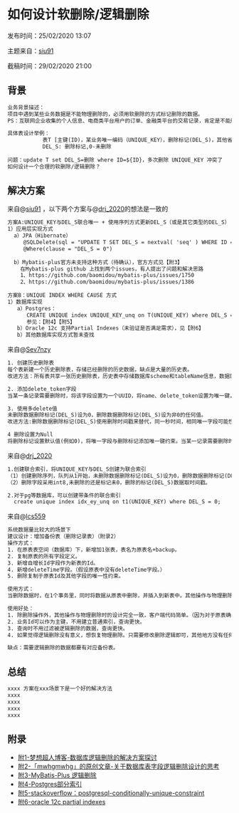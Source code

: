 # 如何设计软删除/逻辑删除

发布时间：25/02/2020 13:07

主题来自：[siu91](https://github.com/siu91)  

截稿时间：29/02/2020 21:00



## 背景

```txt
业务背景描述：
项目中遇到某些业务数据是不能物理删除的，必须用软删除的方式标记删除的数据。
PS：互联网企业收集的个人信息、电商类平台用户的订单、金融类平台的交易记录，肯定是不能删除

具体表设计举例：
           表T [主键(ID)，某业务唯一编码（UNIQUE_KEY），删除标记(DEL_S)，其他省略]
           DEL_S: 删除标记,0-未删除
           
问题：update T set DEL_S=删除 where ID=${ID}，多次删除 UNIQUE_KEY 冲突了
如何设计一个合理的软删除/逻辑删除？
```



## 解决方案

来自@[siu91](https://github.com/siu91) ，以下两个方案与@[drj_2020](https://github.com/drj_2020)的想法是一致的

```txt
方案A:UNIQUE_KEY与DEL_S联合唯一 + 使用序列方式更新DEL_S（或是其它类型的DEL_S）
1）应用层实现方式
  a）JPA（Hibernate）
     @SQLDelete(sql = "UPDATE T SET DEL_S = nextval( 'seq' ) WHERE ID = ?")
     @Where(clause = "DEL_S = 0")
     
  b）Mybatis-plus官方未支持这种方式（待确认），官方方式见【附3】
    在Mybatis-plus github 上找到两个issues，有人提出了问题和解决思路
    1、https://github.com/baomidou/mybatis-plus/issues/1750
    2、https://github.com/baomidou/mybatis-plus/issues/1386
    
方案B：UNIQUE INDEX WHERE CAUSE 方式
1）数据库实现
   a）Postgres：
      CREATE UNIQUE index UNIQUE_KEY_unq on T(UNIQUE_KEY) where DEL_S = 0;
      参见：【附4】【附5】
   b）Oracle 12c 支持Partial Indexes（未验证是否满足需求），见【附6】
   b）其他数据库实现方式暂未查找

```

来自@[Sev7nzy](https://github.com/Sev7nzy) 

```txt
1. 创建历史删除表
每个表新建一个历史删除表，存储已经删除的历史数据，缺点是大量的历史表。
改进方法：所有表共享一张历史删除表，历史表中存储数据库scheme和tableName信息，数据的信息通过json的形式存储在历史表中。

2. 添加delete_token字段
当某一条记录需要删除时，将该字段设置为一个UUID，将name、delete_token设置为唯一键，这样当is_delete=0时，delete_token保持一个默认值，能够有效地限制name唯一，当记录被删除时，由于delete_token是一个唯一的UUID，便能保证删除的记录不会被唯一约束束缚。（附1）

3. 使用多delete值
未删除数据删除标记(DEL_S)设为0，删除数据删除标记(DEL_S)设为非0的任何值。
改进方法:删除数据删除标记(DEL_S)使用删除时间戳来替代，同一秒时间，相同唯一字段可能性基本为零，使用初始值0或者Null来作为未删除标志符，会占用一定的存储空间，但可以显示删除时间。

4 删除设置为Null
将删除标记设置默认值(例如0)，将唯一字段与删除标记添加唯一键约束。当某一记录需要删除时，将删除标记置为NULL。（附1）
```

来自@[drj_2020](https://github.com/drj_2020)
```txt
1.创建联合索引，将UNIQUE_KEY与DEL_S创建为联合索引
（1）创建删除序列，队列从1开始，未删除数据删除标记(DEL_S)设为0，删除数据删除标记(DEL_S)设为取序列值。
（2）删除字段采用int8,未删除的还是标记未0，删除的标记(DEL_S)数据取时间戳。

2.对于pg等数据库，可以创建带条件的联合索引
  create unique index idx_ey_unq on t1(UNIQUE_KEY) where DEL_S = 0;


```

来自@[lcs559](https://github.com/lcs559)

```txt
系统数据量比较大的场景下
建议设计：增加备份表（删除记录表）（附录2）
操作方式：
1. 在原表表空间（数据库）下，新增加1张表，表名为原表名+backup。
2. 复制原表的所有字段定义。
3. 新增自增长Id字段作为新表的Id。
4. 新增deleteTime字段。（假设原表中没有deleteTime字段。）
5. 删除复制于原表Id及其他字段的唯一性约束。

使用方式：
当删除数据时，在1个事务里，同时将数据从原表中删除，并插入到新表中。其他操作与物理删除时的设计，保持不变。

使用好处：
1. 除删除操作外，其他操作与物理删除时的设计完全一致，客户端代码简单。（因为对于原表确实是物理删除。）
2. 业务Id可以作为主键，不用建立普通索引，查询更快。
3. 查询时不用过滤被逻辑删除的数据，查询更快。
4. 如果觉得逻辑删除没有意义，想恢复物理删除。只需要修改删除逻辑即可，其他地方没有任何影响。

缺点：需要逻辑删除的数据都要有对应备份表。
```



## 总结

```txt
xxxx 方案在xxx场景下是一个好的解决方法
xxxx
xxxx
xxxx
xxxx
```



## 附录

- [附1-梦想超人博客-数据库逻辑删除的解决方案探讨](https://blog.csdn.net/weixin_43379172/article/details/86743532)
- [附2-「mwhgmwhg」的原创文章-关于数据库表字段逻辑删除设计的思考](https://blog.csdn.net/mwhgmwhg/article/details/84927037)
- [附3-MyBatis-Plus 逻辑删除](https://mp.baomidou.com/guide/logic-delete.html)
- [附4-Postgres部分索引](https://www.postgresql.org/docs/current/indexes-partial.html)
- [附5-stackoverflow：postgresql-conditionally-unique-constraint](https://stackoverflow.com/questions/16236365/postgresql-conditionally-unique-constraint)
- [附6-oracle 12c partial indexes](https://docs.oracle.com/database/121/VLDBG/GUID-256BA7EE-BF49-42DE-9B38-CD2480A73129.htm)
